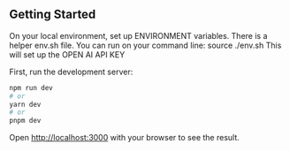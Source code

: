 ## Getting Started

On your local environment, set up ENVIRONMENT variables.
There is a helper env.sh file. You can run on your command line:
source ./env.sh
This will set up the OPEN AI API KEY

First, run the development server:

```bash
npm run dev
# or
yarn dev
# or
pnpm dev
```

Open [http://localhost:3000](http://localhost:3000) with your browser to see the result.

